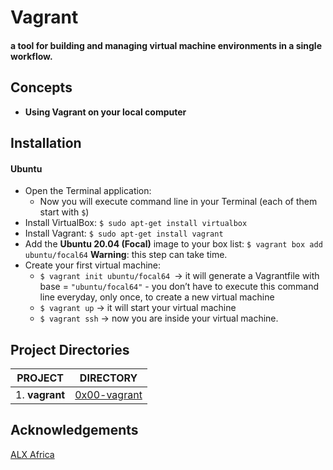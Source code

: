 # Vagrant 

#### a tool for building and managing virtual machine environments in a single workflow.

## Concepts

- __Using Vagrant on your local computer__

## Installation

#### Ubuntu

- Open the Terminal application:
	- Now you will execute command line in your Terminal (each of them start with `$`)
- Install VirtualBox: `$ sudo apt-get install virtualbox`
- Install Vagrant: `$ sudo apt-get install vagrant`
- Add the __Ubuntu 20.04 (Focal)__ image to your box list: `$ vagrant box add ubuntu/focal64` __Warning__: this step can take time.
- Create your first virtual machine:
	- `$ vagrant init ubuntu/focal64 `-> it will generate a Vagrantfile with base = `"ubuntu/focal64"` - you don’t have to execute this command line everyday, only once, to create a new virtual machine
	- `$ vagrant up` -> it will start your virtual machine
	- `$ vagrant ssh` -> now you are inside your virtual machine.

## Project Directories

| PROJECT                        | DIRECTORY | 
|  -----------                    |     -----------  |
|1. __vagrant__ |[0x00-vagrant](https://github.com/lebogangolifant/zero_day/tree/master/0x00-vagrant)|










## Acknowledgements

[ALX Africa](https://www.alxafrica.com/)


